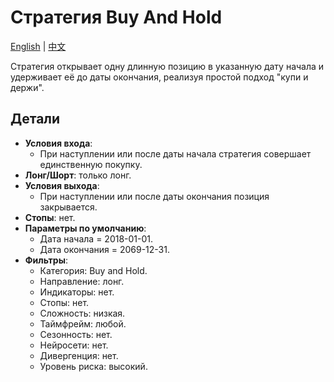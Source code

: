 # Стратегия Buy And Hold
[English](README.md) | [中文](README_cn.md)

Стратегия открывает одну длинную позицию в указанную дату начала и удерживает её до даты окончания, реализуя простой подход "купи и держи".

## Детали

- **Условия входа**:
  - При наступлении или после даты начала стратегия совершает единственную покупку.
- **Лонг/Шорт**: только лонг.
- **Условия выхода**:
  - При наступлении или после даты окончания позиция закрывается.
- **Стопы**: нет.
- **Параметры по умолчанию**:
  - Дата начала = 2018-01-01.
  - Дата окончания = 2069-12-31.
- **Фильтры**:
  - Категория: Buy and Hold.
  - Направление: лонг.
  - Индикаторы: нет.
  - Стопы: нет.
  - Сложность: низкая.
  - Таймфрейм: любой.
  - Сезонность: нет.
  - Нейросети: нет.
  - Дивергенция: нет.
  - Уровень риска: высокий.
